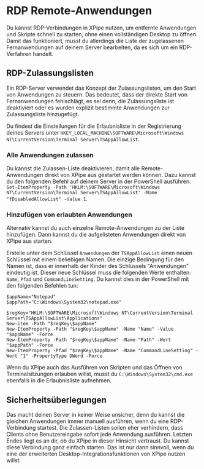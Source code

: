 # RDP Remote-Anwendungen

Du kannst RDP-Verbindungen in XPipe nutzen, um entfernte Anwendungen und Skripte schnell zu starten, ohne einen vollständigen Desktop zu öffnen. Damit das funktioniert, musst du allerdings die Liste der zugelassenen Fernanwendungen auf deinem Server bearbeiten, da es sich um ein RDP-Verfahren handelt.

## RDP-Zulassungslisten

Ein RDP-Server verwendet das Konzept der Zulassungslisten, um den Start von Anwendungen zu steuern. Das bedeutet, dass der direkte Start von Fernanwendungen fehlschlägt, es sei denn, die Zulassungsliste ist deaktiviert oder es wurden explizit bestimmte Anwendungen zur Zulassungsliste hinzugefügt.

Du findest die Einstellungen für die Erlaubnisliste in der Registrierung deines Servers unter `HKEY_LOCAL_MACHINE\SOFTWARE\Microsoft\Windows NT\CurrentVersion\Terminal Server\TSAppAllowList`.

### Alle Anwendungen zulassen

Du kannst die Zulassen-Liste deaktivieren, damit alle Remote-Anwendungen direkt von XPipe aus gestartet werden können. Dazu kannst du den folgenden Befehl auf deinem Server in der PowerShell ausführen: `Set-ItemProperty -Path 'HKLM:\SOFTWARE\Microsoft\Windows NT\CurrentVersion\Terminal Server\TSAppAllowList' -Name "fDisabledAllowList" -Value 1`.

### Hinzufügen von erlaubten Anwendungen

Alternativ kannst du auch einzelne Remote-Anwendungen zu der Liste hinzufügen. Dann kannst du die aufgelisteten Anwendungen direkt von XPipe aus starten.

Erstelle unter dem Schlüssel `Anwendungen` der `TSAppAllowList` einen neuen Schlüssel mit einem beliebigen Namen. Die einzige Bedingung für den Namen ist, dass er innerhalb der Kinder des Schlüssels "Anwendungen" eindeutig ist. Dieser neue Schlüssel muss die folgenden Werte enthalten: `Name`, `Pfad` und `CommandLineSetting`. Du kannst dies in der PowerShell mit den folgenden Befehlen tun:

```
$appName="Notepad"
$appPath="C:\Windows\System32\notepad.exe"

$regKey="HKLM:\SOFTWARE\Microsoft\Windows NT\CurrentVersion\Terminal Server\TSAppAllowList\Applications"
New-item -Path "$regKey\$appName"
New-ItemProperty -Path "$regKey\$appName" -Name "Name" -Value "$appName" -Force
New-ItemProperty -Path "$regKey\$appName" -Name "Path" -Wert "$appPath" -Force
New-ItemProperty -Pfad "$regKey\$appName" -Name "CommandLineSetting" -Wert "1" -PropertyType DWord -Force
```

Wenn du XPipe auch das Ausführen von Skripten und das Öffnen von Terminalsitzungen erlauben willst, musst du `C:\Windows\System32\cmd.exe` ebenfalls in die Erlaubnisliste aufnehmen. 

## Sicherheitsüberlegungen

Das macht deinen Server in keiner Weise unsicher, denn du kannst die gleichen Anwendungen immer manuell ausführen, wenn du eine RDP-Verbindung startest. Die Zulassen-Listen sollen eher verhindern, dass Clients ohne Benutzereingabe sofort jede Anwendung ausführen. Letzten Endes liegt es an dir, ob du XPipe in dieser Hinsicht vertraust. Du kannst diese Verbindung ganz einfach starten. Das ist nur dann sinnvoll, wenn du eine der erweiterten Desktop-Integrationsfunktionen von XPipe nutzen willst.
